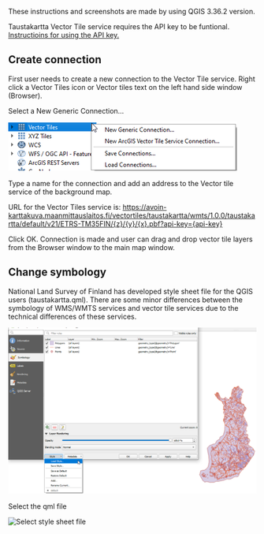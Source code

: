 These instructions and screenshots are made by using QGIS 3.36.2 version.

Taustakartta Vector Tile service requires the API key to be funtional. [Instructioins for using the API key.](https://www.maanmittauslaitos.fi/en/rajapinnat/api-avaimen-ohje)

<H2>Create connection</H2>

First user needs to create a new connection to the Vector Tile service. Right click a Vector Tiles icon or Vector tiles text on the left hand side window (Browser).

Select a New Generic Connection…

![Define connection](./images/connection_screenshot.png)

Type a name for the connection and add an address to the Vector tile service of the background map. 

URL for the Vector Tiles service is: 
https://avoin-karttakuva.maanmittauslaitos.fi/vectortiles/taustakartta/wmts/1.0.0/taustakartta/default/v21/ETRS-TM35FIN/{z}/{y}/{x}.pbf?api-key={api-key}

Click OK. Connection is made and user can drag and drop vector tile layers from the Browser window to the main map window.

<H2>Change symbology</H2>

National Land Survey of Finland has developed style sheet file for the QGIS users (taustakartta.qml). There are some minor differences between the symbology of WMS/WMTS services and vector tile services due to the technical differences of these services.

![Load style sheet](./images/load_style.png)

Select the qml file

![Select style sheet file](./images/map_window_screenshot.png)





